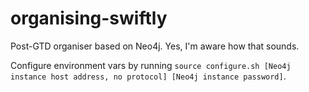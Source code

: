 # organising-swiftly
Post-GTD organiser based on Neo4j. Yes, I'm aware how that sounds.

Configure environment vars by running `source configure.sh [Neo4j instance host address, no protocol] [Neo4j instance password]`.

